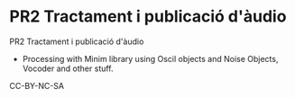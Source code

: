 # PR2 Tractament i publicació d'àudio
PR2 Tractament i publicació d'àudio
- Processing with Minim library using Oscil objects and Noise Objects, Vocoder and other stuff.

CC-BY-NC-SA
